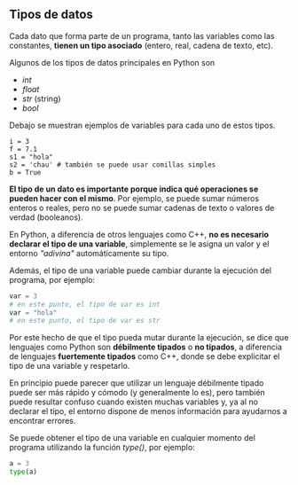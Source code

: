 ## Tipos de datos

Cada dato que forma parte de un programa, tanto las variables como las constantes, **tienen un tipo asociado** (entero, real, cadena de texto, etc).

Algunos de los tipos de datos principales en Python son

* *int*
* *float*
* *str* (string)
* *bool*

Debajo se muestran ejemplos de variables para cada uno de estos tipos.

```
i = 3
f = 7.1
s1 = "hola"
s2 = 'chau' # también se puede usar comillas simples 
b = True
```

**El tipo de un dato es importante porque indica qué operaciones se pueden hacer con el mismo**. Por ejemplo, se puede sumar números enteros o reales, pero no se puede sumar cadenas de texto o valores de verdad (booleanos).

En Python, a diferencia de otros lenguajes como C++, **no es necesario declarar el tipo de una variable**, simplemente se le asigna un valor y el entorno *"adivina"* automáticamente su tipo.

Además, el tipo de una variable puede cambiar durante la ejecución del programa, por ejemplo:

```python
var = 3
# en este punto, el tipo de var es int
var = "hola"
# en este punto, el tipo de var es str
```

Por este hecho de que el tipo pueda mutar durante la ejecución, se dice que lenguajes como Python son **débilmente tipados** o **no tipados**, a diferencia de lenguajes **fuertemente tipados** como C++, donde se debe explicitar el tipo de una variable y respetarlo.

En principio puede parecer que utilizar un lenguaje débilmente tipado puede ser más rápido y cómodo (y generalmente lo es), pero también puede resultar confuso cuando existen muchas variables y, ya al no declarar el tipo, el entorno dispone de menos información para ayudarnos a encontrar errores. 

Se puede obtener el tipo de una variable en cualquier momento del programa utilizando la función *type()*, por ejemplo:

```python
a = 3
type(a)
```